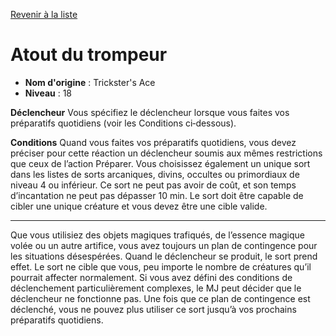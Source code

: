 [Revenir à la liste](..)

# Atout du trompeur

 * **Nom d'origine** : Trickster's Ace
 * **Niveau** : 18


<p><strong>Déclencheur</strong> Vous spécifiez le déclencheur lorsque vous faites vos préparatifs quotidiens (voir les Conditions ci‑dessous).</p>
<p><strong>Conditions</strong> Quand vous faites vos préparatifs quotidiens, vous devez préciser pour cette réaction un déclencheur soumis aux mêmes restrictions que ceux de l’action Préparer. Vous choisissez également un unique sort dans les listes de sorts arcaniques, divins, occultes ou primordiaux de niveau 4 ou inférieur. Ce sort ne peut pas avoir de coût, et son temps d’incantation ne peut pas dépasser 10 min. Le sort doit être capable de cibler une unique créature et vous devez être une cible valide.</p>
<hr>
<p>Que vous utilisiez des objets magiques trafiqués, de l’essence magique volée ou un autre artifice, vous avez toujours un plan de contingence pour les situations désespérées. Quand le déclencheur se produit, le sort prend effet. Le sort ne cible que vous, peu importe le nombre de créatures qu’il pourrait affecter normalement. Si vous avez défini des conditions de déclenchement particulièrement complexes, le MJ peut décider que le déclencheur ne fonctionne pas. Une fois que ce plan de contingence est déclenché, vous ne pouvez plus utiliser ce sort jusqu’à vos prochains préparatifs quotidiens.</p>